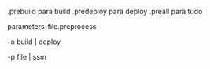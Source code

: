 .prebuild para build
.predeploy para deploy
.preall para tudo


parameters-file.preprocess

-o build | deploy

-p file | ssm
